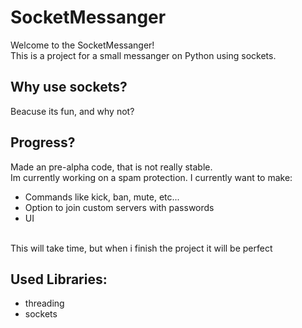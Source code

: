 # SocketMessanger

Welcome to the SocketMessanger!
<br>
This is a project for a small messanger on Python using sockets.

## Why use sockets?
Beacuse its fun, and why not?

## Progress?
Made an pre-alpha code, that is not really stable.
<br>
Im currently working on a spam protection.
I currently want to make:
- Commands like kick, ban, mute, etc...
- Option to join custom servers with passwords
- UI
<br>
This will take time, but when i finish the project it will be perfect

## Used Libraries:
- threading
- sockets
